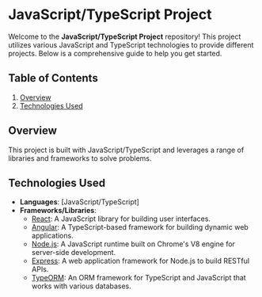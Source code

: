 # JavaScript/TypeScript Project

Welcome to the **JavaScript/TypeScript Project** repository! This project utilizes various JavaScript and TypeScript technologies to provide different projects. Below is a comprehensive guide to help you get started.

## Table of Contents

1. [Overview](#overview)
2. [Technologies Used](#technologies-used)

## Overview

This project is built with JavaScript/TypeScript and leverages a range of libraries and frameworks to solve problems.

## Technologies Used

- **Languages**: [JavaScript/TypeScript]
- **Frameworks/Libraries**:
  - [React](https://reactjs.org/): A JavaScript library for building user interfaces.
  - [Angular](https://angular.io/): A TypeScript-based framework for building dynamic web applications.
  - [Node.js](https://nodejs.org/): A JavaScript runtime built on Chrome's V8 engine for server-side development.
  - [Express](https://expressjs.com/): A web application framework for Node.js to build RESTful APIs.
  - [TypeORM](https://typeorm.io/): An ORM framework for TypeScript and JavaScript that works with various databases.
